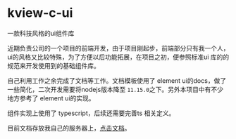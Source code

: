 # kview-c-ui
一款科技风格的ui组件库

近期负责公司的一个项目的前端开发，由于项目刚起步，前端部分只有我一个人，ui的风格又比较特殊，为了方便以后功能拓展，在项目之初，便参照标准ui 库的的规范来开发使用到的基础组件库。

自己利用工作之余完成了文档等工作。文档模板使用了 element ui的docs，做了一些简化，二次开发需要将nodejs版本降至 `11.15.0`之下。另外本项目中有不少地方参考了 element ui的实现。

组件实现上使用了 typescript，后续还需要完善ts 相关定义。

目前文档存放我自己的服务器上，[点击文档](http://119.3.156.49:9090/#/zh-CN/)。
